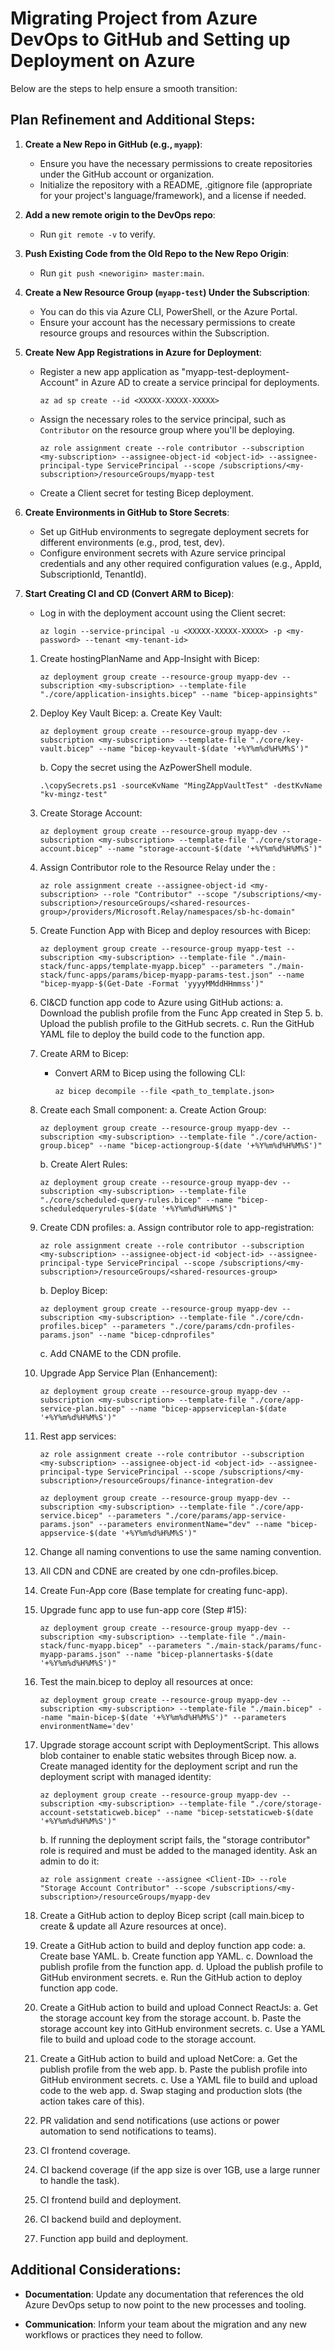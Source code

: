# Migrating Project from Azure DevOps to GitHub and Setting up Deployment on Azure

Below are the steps to help ensure a smooth transition:

## Plan Refinement and Additional Steps:

1. **Create a New Repo in GitHub (e.g., `myapp`)**:
   - Ensure you have the necessary permissions to create repositories under the GitHub account or organization.
   - Initialize the repository with a README, .gitignore file (appropriate for your project's language/framework), and a license if needed.

2. **Add a new remote origin to the DevOps repo**:
   - Run `git remote -v` to verify.

3. **Push Existing Code from the Old Repo to the New Repo Origin**:
   - Run `git push <neworigin> master:main`.

4. **Create a New Resource Group (`myapp-test`) Under the Subscription**:
   - You can do this via Azure CLI, PowerShell, or the Azure Portal.
   - Ensure your account has the necessary permissions to create resource groups and resources within the Subscription.

5. **Create New App Registrations in Azure for Deployment**:
   - Register a new app application as "myapp-test-deployment-Account" in Azure AD to create a service principal for deployments.
     ```
     az ad sp create --id <XXXXX-XXXXX-XXXXX>
     ```
   - Assign the necessary roles to the service principal, such as `Contributor` on the resource group where you'll be deploying.
     ```
     az role assignment create --role contributor --subscription <my-subscription> --assignee-object-id <object-id> --assignee-principal-type ServicePrincipal --scope /subscriptions/<my-subscription>/resourceGroups/myapp-test
     ```
   - Create a Client secret for testing Bicep deployment.

6. **Create Environments in GitHub to Store Secrets**:
   - Set up GitHub environments to segregate deployment secrets for different environments (e.g., prod, test, dev).
   - Configure environment secrets with Azure service principal credentials and any other required configuration values (e.g., AppId, SubscriptionId, TenantId).

7. **Start Creating CI and CD (Convert ARM to Bicep)**:
   - Log in with the deployment account using the Client secret:
     ```
     az login --service-principal -u <XXXXX-XXXXX-XXXXX> -p <my-password> --tenant <my-tenant-id>
     ```
   1. Create hostingPlanName and App-Insight with Bicep:
      ```
      az deployment group create --resource-group myapp-dev --subscription <my-subscription> --template-file "./core/application-insights.bicep" --name "bicep-appinsights"
      ```
   2. Deploy Key Vault Bicep:
      a. Create Key Vault:
         ```
         az deployment group create --resource-group myapp-dev --subscription <my-subscription> --template-file "./core/key-vault.bicep" --name "bicep-keyvault-$(date '+%Y%m%d%H%M%S')"
         ```
      b. Copy the secret using the AzPowerShell module.
         ```
         .\copySecrets.ps1 -sourceKvName "MingZAppVaultTest" -destKvName "kv-mingz-test"
         ```
   3. Create Storage Account:
      ```
      az deployment group create --resource-group myapp-dev --subscription <my-subscription> --template-file "./core/storage-account.bicep" --name "storage-account-$(date '+%Y%m%d%H%M%S')"
      ```
   4. Assign Contributor role to the Resource Relay under the <shared-resources-group>:
      ```
      az role assignment create --assignee-object-id <my-subscription> --role "Contributor" --scope "/subscriptions/<my-subscription>/resourceGroups/<shared-resources-group>/providers/Microsoft.Relay/namespaces/sb-hc-domain"
      ```
   5. Create Function App with Bicep and deploy resources with Bicep:
      ```
      az deployment group create --resource-group myapp-test --subscription <my-subscription> --template-file "./main-stack/func-apps/template-myapp.bicep" --parameters "./main-stack/func-apps/params/bicep-myapp-params-test.json" --name "bicep-myapp-$(Get-Date -Format 'yyyyMMddHHmmss')"
      ```
   6. CI&CD function app code to Azure using GitHub actions:
      a. Download the publish profile from the Func App created in Step 5.
      b. Upload the publish profile to the GitHub secrets.
      c. Run the GitHub YAML file to deploy the build code to the function app.
   7. Create ARM to Bicep:
      - Convert ARM to Bicep using the following CLI:
        ```
        az bicep decompile --file <path_to_template.json>
        ```

   8. Create each Small component:
      a. Create Action Group:
         ```
         az deployment group create --resource-group myapp-dev --subscription <my-subscription> --template-file "./core/action-group.bicep" --name "bicep-actiongroup-$(date '+%Y%m%d%H%M%S')"
         ```
      b. Create Alert Rules:
         ```
         az deployment group create --resource-group myapp-dev --subscription <my-subscription> --template-file "./core/scheduled-query-rules.bicep" --name "bicep-scheduledqueryrules-$(date '+%Y%m%d%H%M%S')"
         ```

   10. Create CDN profiles:
       a. Assign contributor role to app-registration:
          ```
          az role assignment create --role contributor --subscription <my-subscription> --assignee-object-id <object-id> --assignee-principal-type ServicePrincipal --scope /subscriptions/<my-subscription>/resourceGroups/<shared-resources-group>
          ```
       b. Deploy Bicep:
          ```
          az deployment group create --resource-group myapp-dev --subscription <my-subscription> --template-file "./core/cdn-profiles.bicep" --parameters "./core/params/cdn-profiles-params.json" --name "bicep-cdnprofiles"
          ```
       c. Add CNAME to the CDN profile.

   11. Upgrade App Service Plan (Enhancement):
       ```
       az deployment group create --resource-group myapp-dev --subscription <my-subscription> --template-file "./core/app-service-plan.bicep" --name "bicep-appserviceplan-$(date '+%Y%m%d%H%M%S')"
       ```

   12. Rest app services:
       ```
       az role assignment create --role contributor --subscription <my-subscription> --assignee-object-id <object-id> --assignee-principal-type ServicePrincipal --scope /subscriptions/<my-subscription>/resourceGroups/finance-integration-dev
       ```
       ```
       az deployment group create --resource-group myapp-dev --subscription <my-subscription> --template-file "./core/app-service.bicep" --parameters "./core/params/app-service-params.json" --parameters environmentName="dev" --name "bicep-appservice-$(date '+%Y%m%d%H%M%S')"
       ```

   13. Change all naming conventions to use the same naming convention.
   14. All CDN and CDNE are created by one cdn-profiles.bicep.
   15. Create Fun-App core (Base template for creating func-app).
   16. Upgrade func app to use fun-app core (Step #15):
       ```
       az deployment group create --resource-group myapp-dev --subscription <my-subscription> --template-file "./main-stack/func-myapp.bicep" --parameters "./main-stack/params/func-myapp-params.json" --name "bicep-plannertasks-$(date '+%Y%m%d%H%M%S')"
       ```

   17. Test the main.bicep to deploy all resources at once:
       ```
       az deployment group create --resource-group myapp-dev --subscription <my-subscription> --template-file "./main.bicep" --name "main-bicep-$(date '+%Y%m%d%H%M%S')" --parameters environmentName='dev'
       ```

   18. Upgrade storage account script with DeploymentScript. This allows blob container to enable static websites through Bicep now.
       a. Create managed identity for the deployment script and run the deployment script with managed identity:
          ```
          az deployment group create --resource-group myapp-dev --subscription <my-subscription> --template-file "./core/storage-account-setstaticweb.bicep" --name "bicep-setstaticweb-$(date '+%Y%m%d%H%M%S')"
          ```
       b. If running the deployment script fails, the "storage contributor" role is required and must be added to the managed identity. Ask an admin to do it:
          ```
          az role assignment create --assignee <Client-ID> --role "Storage Account Contributor" --scope /subscriptions/<my-subscription>/resourceGroups/myapp-dev
          ```

   19. Create a GitHub action to deploy Bicep script (call main.bicep to create & update all Azure resources at once).

   20. Create a GitHub action to build and deploy function app code:
       a. Create base YAML.
       b. Create function app YAML.
       c. Download the publish profile from the function app.
       d. Upload the publish profile to GitHub environment secrets.
       e. Run the GitHub action to deploy function app code.

   21. Create a GitHub action to build and upload Connect ReactJs:
       a. Get the storage account key from the storage account.
       b. Paste the storage account key into GitHub environment secrets.
       c. Use a YAML file to build and upload code to the storage account.

   22. Create a GitHub action to build and upload NetCore:
       a. Get the publish profile from the web app.
       b. Paste the publish profile into GitHub environment secrets.
       c. Use a YAML file to build and upload code to the web app.
       d. Swap staging and production slots (the action takes care of this).

   23. PR validation and send notifications (use actions or power automation to send notifications to teams).

   24. CI frontend coverage.

   25. CI backend coverage (if the app size is over 1GB, use a large runner to handle the task).

   26. CI frontend build and deployment.

   27. CI backend build and deployment.

   28. Function app build and deployment.

## Additional Considerations:

- **Documentation**: Update any documentation that references the old Azure DevOps setup to now point to the new processes and tooling.

- **Communication**: Inform your team about the migration and any new workflows or practices they need to follow.
